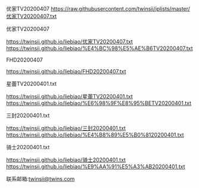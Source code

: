 优家TV20200407
https://raw.githubusercontent.com/twinsii/iplists/master/优家TV20200407.txt


优家TV20200407

https://twinsii.github.io/liebiao/优家TV20200407.txt
https://twinsii.github.io/liebiao/%E4%BC%98%E5%AE%B6TV20200407.txt


FHD20200407

https://twinsii.github.io/liebiao/FHD20200407.txt

星蕾TV20200401.txt

https://twinsii.github.io/liebiao/星蕾TV20200401.txt
https://twinsii.github.io/liebiao/%E6%98%9F%E8%95%BETV20200401.txt


三封20200401.txt

https://twinsii.github.io/liebiao/三封20200401.txt
https://twinsii.github.io/liebiao/%E4%B8%89%E5%B0%8120200401.txt

骑士20200401.txt

https://twinsii.github.io/liebiao/骑士20200401.txt
https://twinsii.github.io/liebiao/%E9%AA%91%E5%A3%AB20200401.txt



联系邮箱:twinsii@twins.com
